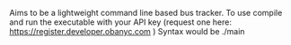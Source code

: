 Aims to be a lightweight command line based bus tracker. 
To use compile and run the executable with your API key (request one here: https://register.developer.obanyc.com )
Syntax would be ./main <API-KEY>
